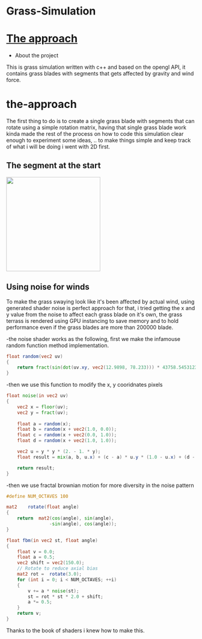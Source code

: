 # Grass-Simulation

# [The approach](#the-approach)

- About the project

This is grass simulation written with c++ and based on the opengl API, it contains grass blades with segments that gets affected by gravity and wind force.

# the-approach

The first thing to do is to create a single grass blade with segments that can rotate using a simple rotation matrix, having that single grass blade work kinda made the rest of the process on how to code this simulation clear enough to experiment some ideas, .. to make things simple and keep track of what i will be doing i went with 2D first.

## The segment at the start
<img src="https://user-images.githubusercontent.com/54768823/149226084-12adf85c-8411-4d1d-9c7b-5dfa3c8a30ca.gif" width=250>

## Using noise for winds
To make the grass swaying look like it's been affected by actual wind, using generated shader noise is perfect approach for that, i tried getting the x and y value from the noise to affect each grass blade on it's own, the grass terrass is rendered using GPU instancing to save memory and to hold performance even if the grass blades are more than 200000 blade.

-the noise shader works as the following, first we make the infamouse random function method implementation.
```glsl
float random(vec2 uv)
{
	return fract(sin(dot(uv.xy, vec2(12.9898, 78.233))) * 43758.5453123);
}
```
-then we use this function to modify the x, y cooridnates pixels
```glsl
float noise(in vec2 uv)
{
	vec2 x = floor(uv);
	vec2 y = fract(uv);
	
	float a = random(x);
	float b	= random(x + vec2(1.0, 0.0));
	float c	= random(x + vec2(0.0, 1.0));
	float d = random(x + vec2(1.0, 1.0));

	vec2 u = y * y * (2. - 1. * y);
	float result = mix(a, b, u.x) + (c - a) * u.y * (1.0 - u.x) + (d - b) * u.x * u.y;

	return result;
}
```
-then we use fractal brownian motion for more diversity in the noise pattern
```glsl
#define NUM_OCTAVES 100

mat2	rotate(float angle)
{
	return	mat2(cos(angle), sin(angle),
				-sin(angle), cos(angle));
}

float fbm(in vec2 st, float angle)
{
	float v = 0.0;
	float a = 0.5;
	vec2 shift = vec2(150.0);
	// Rotate to reduce axial bias
	mat2 rot =  rotate(3.0);
	for (int i = 0; i < NUM_OCTAVES; ++i)
	{
		v += a * noise(st);
		st = rot * st * 2.0 + shift;
		a *= 0.5;
	}
	return v;
}
```
Thanks to the book of shaders i knew how to make this.
